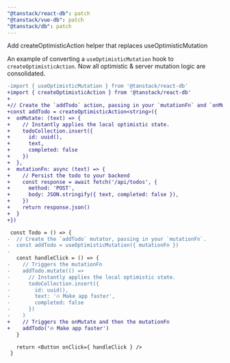 ```yaml
---
"@tanstack/react-db": patch
"@tanstack/vue-db": patch
"@tanstack/db": patch
---
```


Add createOptimisticAction helper that replaces useOptimisticMutation

An example of converting a `useOptimisticMutation` hook to `createOptimisticAction`. Now all optimistic & server mutation logic are consolidated.

```diff
-import { useOptimisticMutation } from '@tanstack/react-db'
+import { createOptimisticAction } from '@tanstack/react-db'
+
+// Create the `addTodo` action, passing in your `mutationFn` and `onMutate`.
+const addTodo = createOptimisticAction<string>({
+  onMutate: (text) => {
+    // Instantly applies the local optimistic state.
+    todoCollection.insert({
+      id: uuid(),
+      text,
+      completed: false
+    })
+  },
+  mutationFn: async (text) => {
+    // Persist the todo to your backend
+    const response = await fetch('/api/todos', {
+      method: 'POST',
+      body: JSON.stringify({ text, completed: false }),
+    })
+    return response.json()
+  }
+})

 const Todo = () => {
-  // Create the `addTodo` mutator, passing in your `mutationFn`.
-  const addTodo = useOptimisticMutation({ mutationFn })
-
   const handleClick = () => {
-    // Triggers the mutationFn
-    addTodo.mutate(() =>
-      // Instantly applies the local optimistic state.
-      todoCollection.insert({
-        id: uuid(),
-        text: '🔥 Make app faster',
-        completed: false
-      })
-    )
+    // Triggers the onMutate and then the mutationFn
+    addTodo('🔥 Make app faster')
   }

   return <Button onClick={ handleClick } />
 }
```
